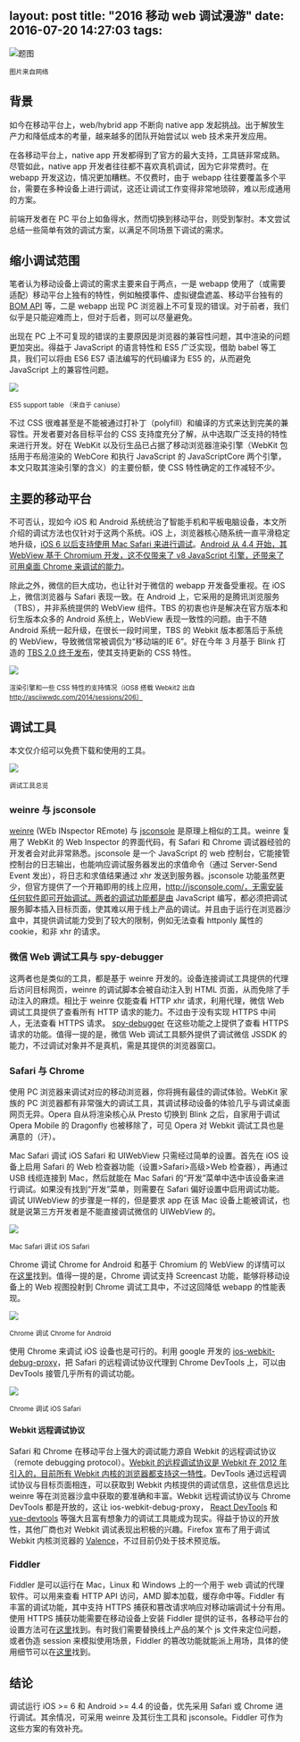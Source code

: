 layout: post
title: "2016 移动 web 调试漫游"
date: 2016-07-20 14:27:03
tags:
---
![题图](1.png)

<small>图片来自网络</small>

## 背景

  如今在移动平台上，web/hybrid app 不断向 native app 发起挑战。出于解放生产力和降低成本的考量，越来越多的团队开始尝试以 web 技术来开发应用。
  
  在各移动平台上，native app 开发都得到了官方的最大支持，工具链非常成熟。尽管如此，native app 开发者往往都不喜欢真机调试，因为它非常费时。在 webapp 开发这边，情况更加糟糕。不仅费时，由于 webapp 往往要覆盖多个平台，需要在多种设备上进行调试，这还让调试工作变得非常地琐碎，难以形成通用的方案。
  
  前端开发者在 PC 平台上如鱼得水，然而切换到移动平台，则受到掣肘。本文尝试总结一些简单有效的调试方案，以满足不同场景下调试的需求。

## 缩小调试范围

  笔者认为移动设备上调试的需求主要来自于两点，一是 webapp 使用了（或需要适配）移动平台上独有的特性，例如触摸事件、虚拟键盘遮盖、移动平台独有的 [BOM API][1] 等，二是 webapp 出现 PC 浏览器上不可复现的错误。对于前者，我们似乎是只能迎难而上，但对于后者，则可以尽量避免。

  出现在 PC 上不可复现的错误的主要原因是浏览器的兼容性问题，其中渲染的问题更加突出。得益于 JavaScript 的语言特性和 ES5 广泛实现，借助 babel 等工具，我们可以将由 ES6 ES7 语法编写的代码编译为 ES5 的，从而避免 JavaScript 上的兼容性问题。

![](2.png)

<small>ES5 support table （来自于 caniuse）</small>

  不过 CSS 很难甚至是不能被通过打补丁（polyfill）和编译的方式来达到完美的兼容性。开发者要对各目标平台的 CSS 支持度充分了解，从中选取广泛支持的特性来进行开发。好在 WebKit 以及衍生品已占据了移动浏览器渲染引擎（WebKit 包括用于布局渲染的 WebCore 和执行 JavaScript 的 JavaScriptCore 两个引擎，本文只取其渲染引擎的含义）的主要份额，使 CSS 特性确定的工作减轻不少。

## 主要的移动平台

  不可否认，现如今 iOS 和 Android 系统统治了智能手机和平板电脑设备，本文所介绍的调试方法也仅针对于这两个系统。iOS 上，浏览器核心随系统一直平滑稳定地升级，[iOS 6 以后支持使用 Mac Safari 来进行调试][15]。[Android 从 4.4 开始，其 WebView 基于 Chromium 开发，这不仅带来了 v8 JavaScript 引擎，还带来了可用桌面 Chrome 来调试的能力][2]。

  除此之外，微信的巨大成功，也让针对于微信的 webapp 开发备受重视。在 iOS 上，微信浏览器与 Safari 表现一致。在 Android 上，它采用的是腾讯浏览服务（TBS），并非系统提供的 WebView 组件。TBS 的初衷也许是解决在官方版本和衍生版本众多的 Android 系统上，WebView 表现一致性的问题。由于不随 Android 系统一起升级，在很长一段时间里，TBS 的 Webkit 版本都落后于系统的 WebView，导致微信常被调侃为“移动端的IE 6”。好在今年 3 月基于 Blink 打造的 [TBS 2.0 终于发布][3]，使其支持更新的 CSS 特性。

![](3.png)

<small>渲染引擎和一些 CSS 特性的支持情况（iOS8 搭载 Webkit2 出自 http://asciiwwdc.com/2014/sessions/206）</small>

## 调试工具

  本文仅介绍可以免费下载和使用的工具。

![](4.png)

<small>调试工具总览</small>
  
### weinre 与 jsconsole

  [weinre][6] (WEb INspector REmote) 与 [jsconsole][7] 是原理上相似的工具。weinre 复用了 WebKit 的 Web Inspector 的界面代码，有 Safari 和 Chrome 调试器经验的开发者会对此非常熟悉。jsconsole 是一个 JavaScript 的 web 控制台，它能接管控制台的日志输出，也能响应调试服务器发出的求值命令（通过 Server-Send Event 发出），将日志和求值结果通过 xhr 发送到服务器。jsconsole 功能虽然更少，但官方提供了一个开箱即用的线上应用，http://jsconsole.com/，无需安装任何软件即可开始调试。两者的调试功能都是由 JavaScript 编写，都必须把调试服务脚本插入目标页面，使其难以用于线上产品的调试。并且由于运行在浏览器沙盒中，其提供调试能力受到了较大的限制，例如无法查看 httponly 属性的 cookie，和非 xhr 的请求。

### 微信 Web 调试工具与 spy-debugger

  这两者也是类似的工具，都是基于 weinre 开发的。设备连接调试工具提供的代理后访问目标网页，weinre 的调试脚本会被自动注入到 HTML 页面，从而免除了手动注入的麻烦。相比于 weinre 仅能查看 HTTP xhr 请求，利用代理，微信 Web 调试工具提供了查看所有 HTTP 请求的能力。不过由于没有实现 HTTPS 中间人，无法查看 HTTPS 请求。 [spy-debugger][4] 在这些功能之上提供了查看 HTTPS 请求的功能。值得一提的是，微信 Web 调试工具额外提供了调试微信 JSSDK 的能力，不过调试对象并不是真机，需是其提供的浏览器窗口。

### Safari 与 Chrome

  使用 PC 浏览器来调试对应的移动浏览器，你将拥有最佳的调试体验。WebKit 家族的 PC 浏览器都有非常强大的调试工具，其调试移动设备的体验几乎与调试桌面网页无异。Opera 自从将渲染核心从 Presto 切换到 Blink 之后，自家用于调试 Opera Mobile 的 Dragonfly 也被移除了，可见 Opera 对 Webkit 调试工具也是满意的（汗）。

  Mac Safari 调试 iOS Safari 和 UIWebView 只需经过简单的设置。首先在 iOS 设备上启用 Safari 的 Web 检查器功能（设置>Safari>高级>Web 检查器），再通过 USB 线缆连接到 Mac，然后就能在 Mac Safari 的“开发”菜单中选中该设备来进行调试。如果没有找到“开发”菜单，则需要在 Safari 偏好设置中启用调试功能。调试 UIWebView 的步骤是一样的，但是要求 app 在该 Mac 设备上能被调试，也就是说第三方开发者是不能直接调试微信的 UIWebView 的。

![](5.png)

<small>Mac Safari 调试 iOS Safari</small>

  Chrome 调试 Chrome for Android 和基于 Chromium 的 WebView 的详情可以在[这里][7]找到。值得一提的是，Chrome 调试支持 Screencast 功能，能够将移动设备上的 Web 视图投射到 Chrome 调试工具中，不过这回降低 webapp 的性能表现。

![](6.png)

<small>Chrome 调试 Chrome for Android</small>

  使用 Chrome 来调试 iOS 设备也是可行的。利用 google 开发的 [ios-webkit-debug-proxy][5]，把 Safari 的远程调试协议代理到 Chrome DevTools 上，可以由 DevTools 接管几乎所有的调试功能。

![](7.png)

<small>Chrome 调试 iOS Safari</small>

#### Webkit 远程调试协议

  Safari 和 Chrome 在移动平台上强大的调试能力源自 Webkit 的远程调试协议（remote debugging protocol）。[Webkit 的远程调试协议是 Webkit 在 2012 年引入的，目前所有 Webkit 内核的浏览器都支持这一特性][10]。DevTools 通过远程调试协议与目标页面相连，可以获取到 Webkit 内核提供的调试信息，这些信息远比 weinre 等在浏览器沙盒中获取的要准确和丰富。Webkit 远程调试协议与 Chrome DevTools 都是开放的，这让 ios-webkit-debug-proxy， [React DevTools][12] 和 [vue-devtools][13] 等强大且富有想象力的调试工具能成为现实。得益于协议的开放性，其他厂商也对 Webkit 调试表现出积极的兴趣。Firefox 宣布了用于调试 Webkit 内核浏览器的 [Valence][14]，不过目前仍处于技术预览版。

### Fiddler

  Fiddler 是可以运行在 Mac，Linux 和 Windows 上的一个用于 web 调试的代理软件。可以用来查看 HTTP API 访问，AMD 脚本加载，缓存命中等。Fiddler 有丰富的调试功能，其中支持 HTTPS 捕获和篡改请求响应对移动端调试十分有用。使用 HTTPS 捕获功能需要在移动设备上安装 Fiddler 提供的证书，各移动平台的设置方法可在[这里][8]找到。有时我们需要替换线上产品的某个 js 文件来定位问题，或者伪造 session 来模拟使用场景，Fiddler 的篡改功能就能派上用场，具体的使用细节可以在[这里][9]找到。

## 结论

  调试运行 iOS >= 6 和 Android >= 4.4 的设备，优先采用 Safari 或 Chrome 进行调试。其余情况，可采用 weinre 及其衍生工具和 jsconsole。Fiddler 可作为这些方案的有效补充。
  

[1]: http://javascript.ruanyifeng.com/bom/mobile.html
[2]: https://developer.chrome.com/multidevice/webview/overview
[3]: http://bbs.mb.qq.com/thread-1128359-1-1.html
[4]: https://github.com/wuchangming/spy-debugger
[5]: https://github.com/google/ios-webkit-debug-proxy
[6]: http://people.apache.org/~pmuellr/weinre/docs/latest/Home.html
[7]: https://developers.google.com/web/tools/chrome-devtools/debug/remote-debugging/remote-debugging
[8]: http://docs.telerik.com/fiddler/configure-fiddler/tasks/configurefiddler
[9]: http://docs.telerik.com/fiddler/KnowledgeBase/FiddlerScript/ModifyRequestOrResponse
[10]: http://taobaofed.org/blog/2015/11/20/webkit-remote-debug-test/
[11]: https://trac.webkit.org/wiki/WebInspector
[12]: https://facebook.github.io/react/blog/2014/01/02/react-chrome-developer-tools.html
[13]: https://github.com/vuejs/vue-devtools
[14]: https://developer.mozilla.org/en-US/docs/Tools/Valence
[15]: http://moduscreate.com/enable-remote-web-inspector-in-ios-6/
